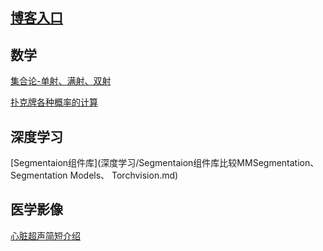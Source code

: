## [博客入口](https://athos1981.github.io/deeplearning/)
## 数学
[集合论-单射、满射、双射](数学/概率论/集合论-单射、满射、双射.md)

[扑克牌各种概率的计算](数学/概率论/扑克牌各种概率的计算.md)

## 深度学习
[Segmentaion组件库](深度学习/Segmentaion组件库比较MMSegmentation、Segmentation Models、 Torchvision.md)

## 医学影像
[心脏超声简短介绍](医学影像/心脏超声简短介绍.md)